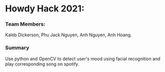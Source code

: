 # Howdy Hack 2021:

### Team Members:

Kaleb Dickerson, Phu Jack Nguyen, Anh Nguyen, Anh Hoang.

### Summary

Use python and OpenCV to detect user's mood using facial recognition and play corresponding song on spotify.
